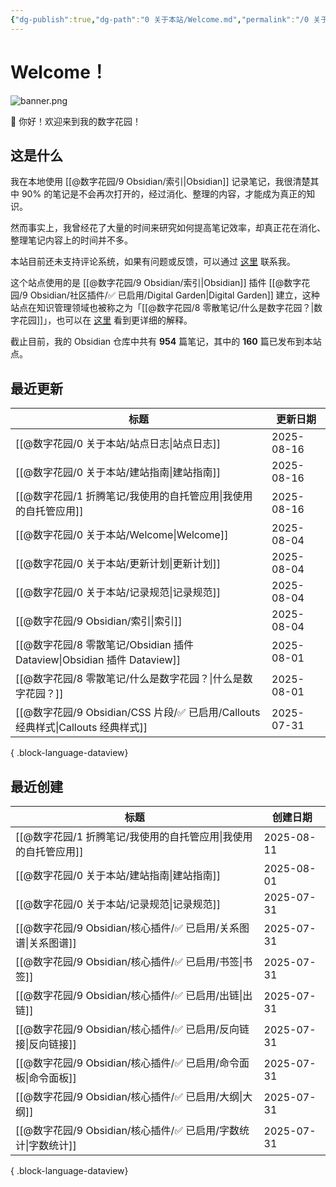 ```yaml
---
{"dg-publish":true,"dg-path":"0 关于本站/Welcome.md","permalink":"/0 关于本站/Welcome/","pinned":true,"tags":["gardenEntry"],"created":"2025-03-20","updated":"2025-08-04"}
---
```



# Welcome！

![banner.png](/img/user/@%E6%95%B0%E5%AD%97%E8%8A%B1%E5%9B%AD/@%E9%99%84%E4%BB%B6%E5%BA%93/banner.png)

👋 你好！欢迎来到我的数字花园！

## 这是什么

我在本地使用 [[@数字花园/9 Obsidian/索引\|Obsidian]] 记录笔记，我很清楚其中 90% 的笔记是不会再次打开的，经过消化、整理的内容，才能成为真正的知识。

然而事实上，我曾经花了大量的时间来研究如何提高笔记效率，却真正花在消化、整理笔记内容上的时间并不多。

本站目前还未支持评论系统，如果有问题或反馈，可以通过 [这里](https://github.com/mlosun/Obsidian_Digital_Garden/issues) 联系我。

这个站点使用的是 [[@数字花园/9 Obsidian/索引\|Obsidian]] 插件 [[@数字花园/9 Obsidian/社区插件/✅ 已启用/Digital Garden\|Digital Garden]] 建立，这种站点在知识管理领域也被称之为「[[@数字花园/8 零散笔记/什么是数字花园？\|数字花园]]」，也可以在 [这里](https://blog.effie.co/%E5%A6%82%E4%BD%95%E5%BB%BA%E7%AB%8B%E6%95%B0%E5%AD%97%E8%8A%B1%E5%9B%AD%EF%BC%9F/) 看到更详细的解释。

<p><span>截止目前，我的 Obsidian 仓库中共有 <strong>954</strong> 篇笔记，其中的 <strong>160</strong> 篇已发布到本站点。</span></p>

## 最近更新

| 标题                                                                | 更新日期       |
| ----------------------------------------------------------------- | ---------- |
| [[@数字花园/0 关于本站/站点日志\|站点日志]]                                    | 2025-08-16 |
| [[@数字花园/0 关于本站/建站指南\|建站指南]]                                    | 2025-08-16 |
| [[@数字花园/1 折腾笔记/我使用的自托管应用\|我使用的自托管应用]]                          | 2025-08-16 |
| [[@数字花园/0 关于本站/Welcome\|Welcome]]                              | 2025-08-04 |
| [[@数字花园/0 关于本站/更新计划\|更新计划]]                                    | 2025-08-04 |
| [[@数字花园/0 关于本站/记录规范\|记录规范]]                                    | 2025-08-04 |
| [[@数字花园/9 Obsidian/索引\|索引]]                                    | 2025-08-04 |
| [[@数字花园/8 零散笔记/Obsidian 插件 Dataview\|Obsidian 插件 Dataview]]    | 2025-08-01 |
| [[@数字花园/8 零散笔记/什么是数字花园？\|什么是数字花园？]]                            | 2025-08-01 |
| [[@数字花园/9 Obsidian/CSS 片段/✅ 已启用/Callouts 经典样式\|Callouts 经典样式]] | 2025-07-31 |

{ .block-language-dataview}

## 最近创建

| 标题                                            | 创建日期       |
| --------------------------------------------- | ---------- |
| [[@数字花园/1 折腾笔记/我使用的自托管应用\|我使用的自托管应用]]      | 2025-08-11 |
| [[@数字花园/0 关于本站/建站指南\|建站指南]]                | 2025-08-01 |
| [[@数字花园/0 关于本站/记录规范\|记录规范]]                | 2025-07-31 |
| [[@数字花园/9 Obsidian/核心插件/✅ 已启用/关系图谱\|关系图谱]] | 2025-07-31 |
| [[@数字花园/9 Obsidian/核心插件/✅ 已启用/书签\|书签]]     | 2025-07-31 |
| [[@数字花园/9 Obsidian/核心插件/✅ 已启用/出链\|出链]]     | 2025-07-31 |
| [[@数字花园/9 Obsidian/核心插件/✅ 已启用/反向链接\|反向链接]] | 2025-07-31 |
| [[@数字花园/9 Obsidian/核心插件/✅ 已启用/命令面板\|命令面板]] | 2025-07-31 |
| [[@数字花园/9 Obsidian/核心插件/✅ 已启用/大纲\|大纲]]     | 2025-07-31 |
| [[@数字花园/9 Obsidian/核心插件/✅ 已启用/字数统计\|字数统计]] | 2025-07-31 |

{ .block-language-dataview}
